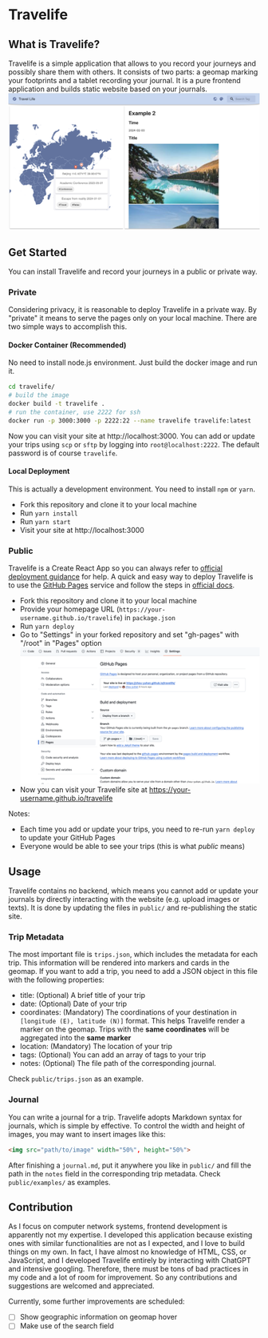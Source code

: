# Travelife

## What is Travelife?
Travelife is a simple application that allows to you record your journeys and possibly share them with others. It consists of two parts: a geomap marking your footprints and a tablet recording your journal. It is a pure frontend application and builds static website based on your journals.
![](./image/demo.png)

## Get Started

You can install Travelife and record your journeys in a public or private way.

### Private

Considering privacy, it is reasonable to deploy Travelife in a private way. By "private" it means to serve the pages only on your local machine. There are two simple ways to accomplish this.

#### Docker Container (Recommended)

No need to install node.js environment. Just build the docker image and run it.
```bash
cd travelife/
# build the image
docker build -t travelife .
# run the container, use 2222 for ssh
docker run -p 3000:3000 -p 2222:22 --name travelife travelife:latest
```
Now you can visit your site at http://localhost:3000. You can add or update your trips using `scp` or `sftp` by logging into `root@localhost:2222`. The default password is of course `travelife`.

#### Local Deployment

This is actually a development environment. You need to install `npm` or `yarn`.

- Fork this repository and clone it to your local machine
- Run `yarn install`
- Run `yarn start`
- Visit your site at http://localhost:3000

### Public
Travelife is a Create React App so you can always refer to [official deployment guidance](https://create-react-app.dev/docs/deployment) for help. A quick and easy way to deploy Travelife is to use the [GitHub Pages](https://pages.github.com/) service and follow the steps in [official docs](https://create-react-app.dev/docs/deployment#github-pages).

- Fork this repository and clone it to your local machine
- Provide your homepage URL (`https://your-username.github.io/travelife`) in `package.json`
- Run `yarn deploy`
- Go to "Settings" in your forked repository and set "gh-pages" with "/root" in "Pages" option
![](./image/githubpages.png)
- Now you can visit your Travelife site at https://your-username.github.io/travelife

Notes:
- Each time you add or update your trips, you need to re-run `yarn deploy` to update your GitHub Pages 
- Everyone would be able to see your trips (this is what *public* means)

## Usage
Travelife contains no backend, which means you cannot add or update your journals by directly interacting with the website (e.g. upload images or texts). It is done by updating the files in `public/` and re-publishing the static site.

### Trip Metadata
The most important file is `trips.json`, which includes the metadata for each trip. This information will be rendered into markers and cards in the geomap. If you want to add a trip, you need to add a JSON object in this file with the following properties:
- title: (Optional) A brief title of your trip
- date: (Optional) Date of your trip 
- coordinates: (Mandatory) The coordinations of your destination in `[longitude (E), latitude (N)]` format. This helps Travelife render a marker on the geomap. Trips with the __same coordinates__ will be aggregated into the __same marker__
- location: (Mandatory) The location of your trip
- tags: (Optional) You can add an array of tags to your trip
- notes: (Optional) The file path of the corresponding journal.

Check `public/trips.json` as an example.

### Journal

You can write a journal for a trip. Travelife adopts Markdown syntax for journals, which is simple by effective. To control the width and height of images, you may want to insert images like this:
```html
<img src="path/to/image" width="50%", height="50%">
```
After finishing a `journal.md`, put it anywhere you like in `public/` and fill the path in the `notes` field in the corresponding trip metadata. Check `public/examples/` as examples.

## Contribution

As I focus on computer network systems, frontend development is apparently not my expertise. I developed this application because existing ones with similar functionalities are not as I expected, and I love to build things on my own. In fact, I have almost no knowledge of HTML, CSS, or JavaScript, and I developed Travelife entirely by interacting with ChatGPT and intensive googling. Therefore, there must be tons of bad practices in my code and a lot of room for improvement. So any contributions and suggestions are welcomed and appreciated.

Currently, some further improvements are scheduled:
- [ ] Show geographic information on geomap hover
- [ ] Make use of the search field